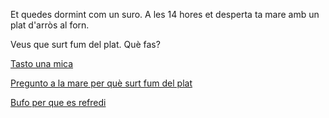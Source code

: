 Et quedes dormint com un suro. A les 14 hores
et desperta ta mare amb un plat d'arròs al forn.

Veus que surt fum del plat. Què fas?

[Tasto una mica](tastar/tastar_arros.md)

[Pregunto a la mare per què surt fum del plat](preguntar/preguntar_fum.md)

[Bufo per que es refredi](bufar/bufar_arros.md)
